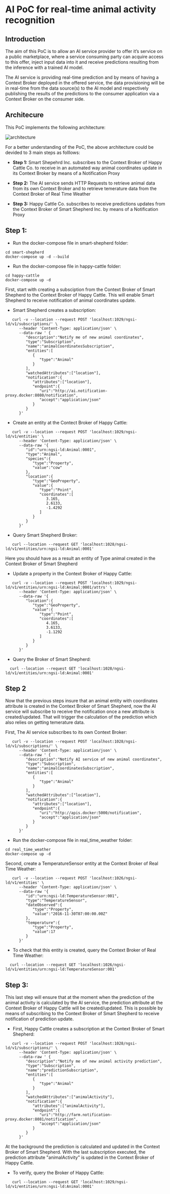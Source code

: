 # AI PoC for real-time animal activity recognition

## Introduction
The aim of this PoC is to allow an AI service provider to offer it’s service on a public marketplace, where a service consuming party can acquire access to this offer, inject input data into it and receive predictions resulting from the inference with a trained AI model.

The AI service is providing real-time prediction and by means of having a Context Broker deployed in the offered service, the data provisioning will be in real-time from the data source(s) to the AI model and respectively publishing the results of the predictions to the consumer application via a Context Broker on the consumer side. 

## Architecure
This PoC implements the following architecture: 

![architecture](https://github.com/RihabFekii/ai-poc/blob/dev/doc/Architecture%20diagrams-Usage%20of%20AI%20service.jpg)

For a better understanding of the PoC, the above architecture could be devided to 3 main steps as folllows:

* **Step 1:**  Smart Shepehrd Inc. subscribes to the Context Broker of Happy Cattle Co. to receive in an automated way animal coordinates update in its Context Broker by means of a Notification Proxy 

* **Step 2:** The AI service sends HTTP Requests to retrieve animal data from its own Context Broker and to retrieve temerature data from the Context Broker of Real Time Weather

* **Step 3:** Happy Cattle Co. subscribes to receive predictions updates from the Context Broker of Smart Shepherd Inc. by means of a Notification Proxy 


## Step 1:

* Run the docker-compose file in smart-shepherd folder: 
```shell 
cd smart-shepherd
docker-compose up -d --build
 ```

* Run the docker-compose file in happy-cattle folder: 
```shell 
cd happy-cattle
docker-compose up -d
 ```

First, start with creating a subsciption from the Context Broker of Smart Shepherd to the Context Broker of Happy Cattle. This will enable Smart Shepherd to receive notification of animal coordinates update. 

* Smart Shepherd creates a subscription:
```shell
   curl -v --location --request POST 'localhost:1029/ngsi-ld/v1/subscriptions/' \
      --header 'Content-Type: application/json' \
      --data-raw ' {
         "description":"Notify me of new animal coordinates",
         "type":"Subscription",
         "name":"animalCoordinatesSubscription",
         "entities":[
            {
               "type":"Animal"
            }
         ],
         "watchedAttributes":["location"],
         "notification":{
            "attributes":["location"],
            "endpoint":{
               "uri":"http://ai.notification-proxy.docker:8080/notification",
               "accept":"application/json"
            }
         }
      }'
  ```
* Create an entity at the Contect Broker of Happy Cattle:
```shell
   curl -v --location --request POST 'localhost:1029/ngsi-ld/v1/entities' \
      --header 'Content-Type: application/json' \
      --data-raw '{
         "id":"urn:ngsi-ld:Animal:0001",
         "type":"Animal",
         "species":{
            "type":"Property",
            "value":"cow"
         },
         "location":{
            "type":"GeoProperty",
            "value":{
               "type":"Point",
               "coordinates":[
                  3.165,
                  2.6133,
                  -1.4292
               ]
            }
         }
      }'
```
* Query Smart Shepherd Broker: 
```shell
   curl --location --request GET 'localhost:1028/ngsi-ld/v1/entities/urn:ngsi-ld:Animal:0001'
``` 

Here you should have as a result an entity of Type animal created in the Context Broker of Smart Shepherd

* Update a property in the Context Broker of Happy Cattle: 
```shell
   curl -v --location --request POST 'localhost:1029/ngsi-ld/v1/entities/urn:ngsi-ld:Animal:0001/attrs' \
      --header 'Content-Type: application/json' \
      --data-raw '{
         "location":{
            "type":"GeoProperty",
            "value":{
               "type":"Point",
               "coordinates":[
                  4.165,
                  3.6133,
                  -1.1292
               ]
            }
         }
      }'
```
* Query the Broker of Smart Shepherd:
 ```shell
   curl --location --request GET 'localhost:1028/ngsi-ld/v1/entities/urn:ngsi-ld:Animal:0001'
 ``` 
 
## Step 2 

Now that the previous steps insure that an animal entity with coordinates attribute is created in the Context Broker of Smart Shepherd, now the AI service will subscribe to receive the notification once a new attribute is created/updated. 
That will trigger the calculation of the prediction which also relies on getting temerature data. 

First, The AI service subscribes to its own Context Broker:
```shell
   curl -v --location --request POST 'localhost:1028/ngsi-ld/v1/subscriptions/' \
      --header 'Content-Type: application/json' \
      --data-raw ' {
         "description":"Notify AI service of new animal coordinates",
         "type":"Subscription",
         "name":"animalCoordinatesSubscription",
         "entities":[
            {
               "type":"Animal"
            }
         ],
         "watchedAttributes":["location"],
         "notification":{
            "attributes":["location"],
            "endpoint":{
               "uri":"http://apis.docker:5000/notification",
               "accept":"application/json"
            }
         }
      }'
  ```

* Run the docker-compose file in real_time_weather folder: 

```shell 
cd real_time_weather
docker-compose up -d
````

Second, create a TemperatureSensor entity at the Context Broker of Real Time Weather: 

```shell
   curl -v --location --request POST 'localhost:1026/ngsi-ld/v1/entities' \
      --header 'Content-Type: application/json' \
      --data-raw '{
         "id":"urn:ngsi-ld:TemperatureSensor:001",
         "type":"TemperatureSensor",
         "dateObserved":{
            "type":"Property",
            "value":"2016-11-30T07:00:00.00Z"
         },
         "temperature":{
            "type":"Property",
            "value":17
         }
      }'
```

* To check that this entity is created, query the Context Broker of Real Time Weather:
 ```shell
   curl --location --request GET 'localhost:1026/ngsi-ld/v1/entities/urn:ngsi-ld:TemperatureSensor:001'
 ```


## Step 3: 

This last step will ensure that at the moment when the prediction of the animal activity is calculated by the AI service, the prediction attribute at the Context Broker of Happy Cattle will be created/updated. This is possible by means of subscribing to the Context Broker of Smart Shepherd to receive notification of prediction update.

- First, Happy Cattle creates a subscription at the Context Broker of Smart Shepherd: 

```shell
   curl -v --location --request POST 'localhost:1028/ngsi-ld/v1/subscriptions/' \
      --header 'Content-Type: application/json' \
      --data-raw ' {
         "description":"Notify me of new animal activity prediction",
         "type":"Subscription",
         "name":"predictionSubscription",
         "entities":[
            {
               "type":"Animal"
            }
         ],
         "watchedAttributes":["animalActivity"],
         "notification":{
            "attributes":["animalActivity"],
            "endpoint":{
               "uri":"http://farm.notification-proxy.docker:8081/notification",
               "accept":"application/json"
            }
         }
      }'
  ```

At the background the prediction is calculated and updated in the Context Broker of Smart Shepherd. 
With the last subscription executed, the prediction attribute "animalActivity" is updated in the 
Context Broker of Happy Cattle.

- To verify, query the Broker of Happy Cattle:
 
```shell
   curl --location --request GET 'localhost:1029/ngsi-ld/v1/entities/urn:ngsi-ld:Animal:0001'
```
